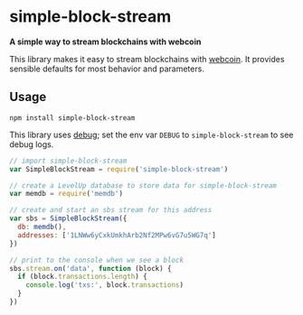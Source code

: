 # simple-block-stream

**A simple way to stream blockchains with webcoin**

This library makes it easy to stream blockchains with [webcoin](https://github.com/mappum/webcoin). It provides sensible defaults for most behavior and parameters.

## Usage

`npm install simple-block-stream`

This library uses [debug](https://github.com/visionmedia/debug); set the env var `DEBUG` to `simple-block-stream` to see debug logs.

```js
// import simple-block-stream
var SimpleBlockStream = require('simple-block-stream')

// create a LevelUp database to store data for simple-block-stream
var memdb = require('memdb')

// create and start an sbs stream for this address
var sbs = SimpleBlockStream({
  db: memdb(),
  addresses: ['1LNWw6yCxkUmkhArb2Nf2MPw6vG7u5WG7q']
})

// print to the console when we see a block
sbs.stream.on('data', function (block) {
  if (block.transactions.length) {
    console.log('txs:', block.transactions)
  }
})
```
